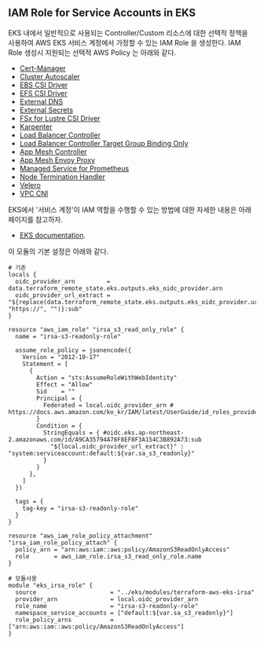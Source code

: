 ## IAM Role for Service Accounts in EKS

EKS 내에서 일반적으로 사용되는 Controller/Custom 리소스에 대한 선택적 정책을 사용하여 AWS EKS 서비스 계정에서 가정할 수 있는 IAM Role 을 생성한다.
IAM Role 생성시 지원되는 선택적 AWS Policy 는 아래와 같다.

- [Cert-Manager](https://cert-manager.io/docs/configuration/acme/dns01/route53/#set-up-an-iam-role)
- [Cluster Autoscaler](https://github.com/kubernetes/autoscaler/blob/master/cluster-autoscaler/cloudprovider/aws/README.md)
- [EBS CSI Driver](https://github.com/kubernetes-sigs/aws-ebs-csi-driver/blob/master/docs/example-iam-policy.json)
- [EFS CSI Driver](https://github.com/kubernetes-sigs/aws-efs-csi-driver/blob/master/docs/iam-policy-example.json)
- [External DNS](https://github.com/kubernetes-sigs/external-dns/blob/master/docs/tutorials/aws.md#iam-policy)
- [External Secrets](https://github.com/external-secrets/kubernetes-external-secrets#add-a-secret)
- [FSx for Lustre CSI Driver](https://github.com/kubernetes-sigs/aws-fsx-csi-driver/blob/master/docs/README.md)
- [Karpenter](https://github.com/aws/karpenter/blob/main/website/content/en/preview/getting-started/cloudformation.yaml)
- [Load Balancer Controller](https://github.com/kubernetes-sigs/aws-load-balancer-controller/blob/main/docs/install/iam_policy.json)
- [Load Balancer Controller Target Group Binding Only](https://kubernetes-sigs.github.io/aws-load-balancer-controller/v2.4/deploy/installation/#iam-permission-subset-for-those-who-use-targetgroupbinding-only-and-dont-plan-to-use-the-aws-load-balancer-controller-to-manage-security-group-rules)
- [App Mesh Controller](https://github.com/aws/aws-app-mesh-controller-for-k8s/blob/master/config/iam/controller-iam-policy.json)
- [App Mesh Envoy Proxy](https://raw.githubusercontent.com/aws/aws-app-mesh-controller-for-k8s/master/config/iam/envoy-iam-policy.json)
- [Managed Service for Prometheus](https://docs.aws.amazon.com/prometheus/latest/userguide/set-up-irsa.html)
- [Node Termination Handler](https://github.com/aws/aws-node-termination-handler#5-create-an-iam-role-for-the-pods)
- [Velero](https://github.com/vmware-tanzu/velero-plugin-for-aws#option-1-set-permissions-with-an-iam-user)
- [VPC CNI](https://docs.aws.amazon.com/eks/latest/userguide/cni-iam-role.html)
 
EKS에서 '서비스 계정'이 IAM 역할을 수행할 수 있는 방법에 대한 자세한 내용은 아래 페이지를 참고하자.
- [EKS documentation](https://docs.aws.amazon.com/eks/latest/userguide/iam-roles-for-service-accounts.html).


이 모듈의 기본 설정은 아래와 같다.

```hcl
# 기존
locals {
  oidc_provider_arn         = data.terraform_remote_state.eks.outputs.eks_oidc_provider.arn
  oidc_provider_url_extract = "${replace(data.terraform_remote_state.eks.outputs.eks_oidc_provider.url, "https://", "")}:sub"
}

resource "aws_iam_role" "irsa_s3_read_only_role" {
  name = "irsa-s3-readonly-role"

  assume_role_policy = jsonencode({
    Version = "2012-10-17"
    Statement = [
      {
        Action = "sts:AssumeRoleWithWebIdentity"
        Effect = "Allow"
        Sid    = ""
        Principal = {
          Federated = local.oidc_provider_arn # https://docs.aws.amazon.com/ko_kr/IAM/latest/UserGuide/id_roles_providers.html
        }
        Condition = {
          StringEquals = { #oidc.eks.ap-northeast-2.amazonaws.com/id/A9CA35794A78F8EF8F3A154C3B892A73:sub
            "${local.oidc_provider_url_extract}" : "system:serviceaccount:default:${var.sa_s3_readonly}"
          }
        }
      },
    ]
  })

  tags = {
    tag-key = "irsa-s3-readonly-role"
  }
}

resource "aws_iam_role_policy_attachment" "irsa_iam_role_policy_attach" {
  policy_arn = "arn:aws:iam::aws:policy/AmazonS3ReadOnlyAccess"
  role       = aws_iam_role.irsa_s3_read_only_role.name
}

# 모듈사용
module "eks_irsa_role" {
  source                     = "../eks/modules/terraform-aws-eks-irsa"
  provider_arn               = local.oidc_provider_arn
  role_name                  = "irsa-s3-readonly-role"
  namespace_service_accounts = ["default:${var.sa_s3_readonly}"]
  role_policy_arns           = ["arn:aws:iam::aws:policy/AmazonS3ReadOnlyAccess"]
}
```
